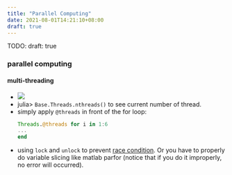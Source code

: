 ```yaml
---
title: "Parallel Computing"
date: 2021-08-01T14:21:10+08:00
draft: true
---
```

TODO: draft: true
### parallel computing
#### multi-threading
- <img src="julia-thread.png">
- julia> `Base.Threads.nthreads()` to see current number of thread.
- simply apply `@threads` in front of the for loop:
  ```julia
  Threads.@threads for i in 1:6 
  ... 
  end
  ```
- using `lock` and `unlock` to prevent [race condition](https://yuehhua.github.io/2020/10/19/use-threads-lock-in-julia/). Or you have to properly do variable slicing like matlab parfor (notice that if you do it improperly, no error will occurred).

